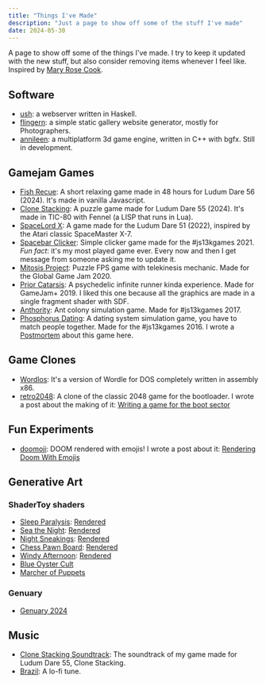 ```yaml
---
title: "Things I've Made"
description: "Just a page to show off some of the stuff I've made"
date: 2024-05-30
---
```


A page to show off some of the things I've made. I try to keep it updated with the new stuff, but also consider removing items whenever I feel like. Inspired by [Mary Rose Cook](https://maryrosecook.com/blog/post/things-ive-made-and-done).

## Software

 - [ush](https://github.com/CrociDB/ush): a webserver written in Haskell.
 - [flingern](https://github.com/CrociDB/flingern): a simple static gallery website generator, mostly for Photographers.
 - [annileen](https://github.com/CrociDB/annileen): a multiplatform 3d game engine, written in C++ with bgfx. Still in development.

## Gamejam Games

 - [Fish Recue](https://crocidb.itch.io/fish-rescue): A short relaxing game made in 48 hours for Ludum Dare 56 (2024). It's made in vanilla Javascript.
 - [Clone Stacking](https://crocidb.itch.io/clone-stacking): A puzzle game made for Ludum Dare 55 (2024). It's made in TIC-80 with Fennel (a LISP that runs in Lua).
 - [SpaceLord X](https://crocidb.itch.io/spacelord-x): A game made for the Ludum Dare 51 (2022), inspired by the Atari classic SpaceMaster X-7.
 - [Spacebar Clicker](https://crocidb.itch.io/spacebar-clicker): Simple clicker game made for the #js13kgames 2021. _Fun fact_: it's my most played game ever. Every now and then I get message from someone asking me to update it.
 - [Mitosis Project](https://crocidb.itch.io/mitosis-project): Puzzle FPS game with telekinesis mechanic. Made for the Global Game Jam 2020.
 - [Prior Catarsis](https://crocidb.itch.io/prior-catharsis): A psychedelic infinite runner kinda experience. Made for GameJam+ 2019. I liked this one because all the graphics are made in a single fragment shader with SDF.
 - [Anthority](https://crocidb.itch.io/anthority): Ant colony simulation game. Made for #js13kgames 2017.
 - [Phosphorus Dating](https://crocidb.itch.io/phosphorus-dating): A dating system simulation game, you have to match people together. Made for the #js13kgames 2016. I wrote a [Postmortem](https://crocidb.com/post/postmortem-phosphorus-dating/) about this game here.

## Game Clones

 - [Wordlos](https://crocidb.itch.io/wordlos): It's a version of Wordle for DOS completely written in assembly x86.
 - [retro2048](https://crocidb.github.io/retro2048/): A clone of the classic 2048 game for the bootloader. I wrote a post about the making of it: [Writing a game for the boot sector](https://crocidb.com/post/bootsector-game/)

## Fun Experiments

 - [doomoji](https://github.com/CrociDB/doomoji): DOOM rendered with emojis! I wrote a post about it: [Rendering Doom With Emojis](https://crocidb.com/post/rendering-doom-with-emojis/)

## Generative Art

### ShaderToy shaders

 - [Sleep Paralysis](https://www.shadertoy.com/view/DdKGDV): [Rendered](https://www.youtube.com/watch?v=yIkdXOrQlTI)
 - [Sea the Night](https://www.shadertoy.com/view/ssG3Wt): [Rendered](https://www.youtube.com/watch?v=rDinlO6VkTM)
 - [Night Sneakings](https://www.shadertoy.com/view/tlVXRz): [Rendered](https://www.youtube.com/watch?v=1XoumiL3F9U)
 - [Chess Pawn Board](https://www.shadertoy.com/view/3dBSWy): [Rendered](https://www.youtube.com/watch?v=Mh-rI9BDRb8)
 - [Windy Afternoon](https://www.shadertoy.com/view/3lcGRS): [Rendered](https://www.youtube.com/watch?v=Ls-OPQnZCtU)
 - [Blue Oyster Cult](https://www.shadertoy.com/view/wdyGzV)
 - [Marcher of Puppets](https://www.shadertoy.com/view/WslGzM)

### Genuary

 - [Genuary 2024](/post/genuary-2024/)

## Music

 - [Clone Stacking Soundtrack](https://soundcloud.com/bruno-croci/clone-stacking): The soundtrack of my game made for Ludum Dare 55, Clone Stacking.
 - [Brazil](https://soundcloud.com/bruno-croci/brazil): A lo-fi tune.

